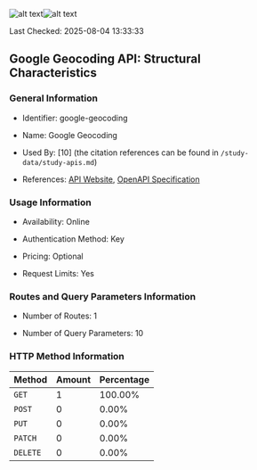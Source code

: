 ![alt text](https://img.shields.io/badge/OpenAPI_Specification-Valid-brightgreen.svg)![alt text](https://img.shields.io/badge/Server_URL-Valid-brightgreen.svg)

Last Checked: 2025-08-04 13:33:33

## Google Geocoding API: Structural Characteristics

### General Information

- Identifier: google-geocoding

- Name: Google Geocoding

- Used By: [10] (the citation references can be found in `/study-data/study-apis.md`)

- References: [API Website](https://developers.google.com/maps/documentation/geocoding), [OpenAPI Specification](https://www.postman.com/google-maps-platform/google-maps-platform/collection/c4xo2u9/google-maps-platform-core-apis)

### Usage Information

- Availability: Online

- Authentication Method: Key

- Pricing: Optional

- Request Limits: Yes

### Routes and Query Parameters Information

- Number of Routes: 1

- Number of Query Parameters: 10

### HTTP Method Information

| Method | Amount | Percentage |
|--------|--------|------------|
| `GET` | 1 | 100.00% |
| `POST` | 0 | 0.00% |
| `PUT` | 0 | 0.00% |
| `PATCH` | 0 | 0.00% |
| `DELETE` | 0 | 0.00% |
